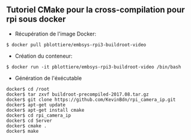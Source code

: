 ## **Tutoriel CMake pour la cross-compilation pour rpi sous docker**

- Récupération de l'image Docker:

~~~
$ docker pull pblottiere/embsys-rpi3-buildroot-video
~~~

- Création du conteneur:

~~~shell
$ docker run -it pblottiere/embsys-rpi3-buildroot-video /bin/bash
~~~

- Génération de l'éxécutable

~~~
docker$ cd /root
docker$ tar zxvf buildroot-precompiled-2017.08.tar.gz
docker$ git clone https://github.com/KevinBdn/rpi_camera_ip.git
docker$ apt-get update
docker$ apt-get install cmake
docker$ cd rpi_camera_ip
docker$ cd Server
docker$ cmake .
docker$ make
~~~